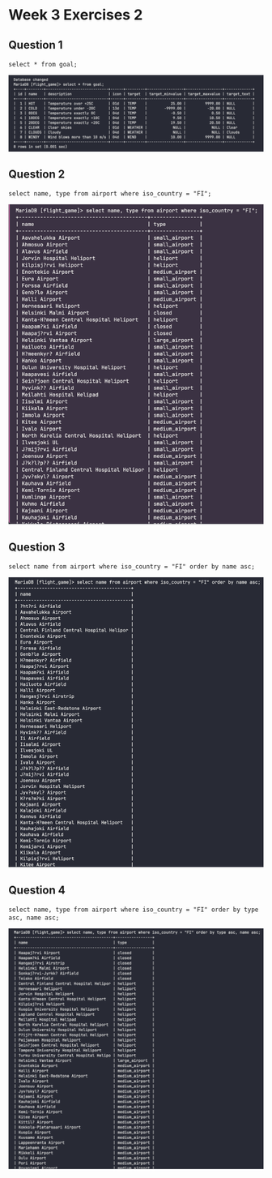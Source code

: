 # Week 3 Exercises 2

## Question 1
```mysql
select * from goal;
```
![Ex2Q1.png](pictures/Ex2Q1.png)

## Question 2
```mysql
select name, type from airport where iso_country = "FI";
```
![Ex2Q2.png](pictures/Ex2Q2.png)

## Question 3
```mysql
select name from airport where iso_country = "FI" order by name asc;
```
![Ex2Q3.png](pictures/Ex2Q3.png)

## Question 4
```mysql
select name, type from airport where iso_country = "FI" order by type asc, name asc;
```
![Ex2Q4.png](pictures/Ex2Q4.png)